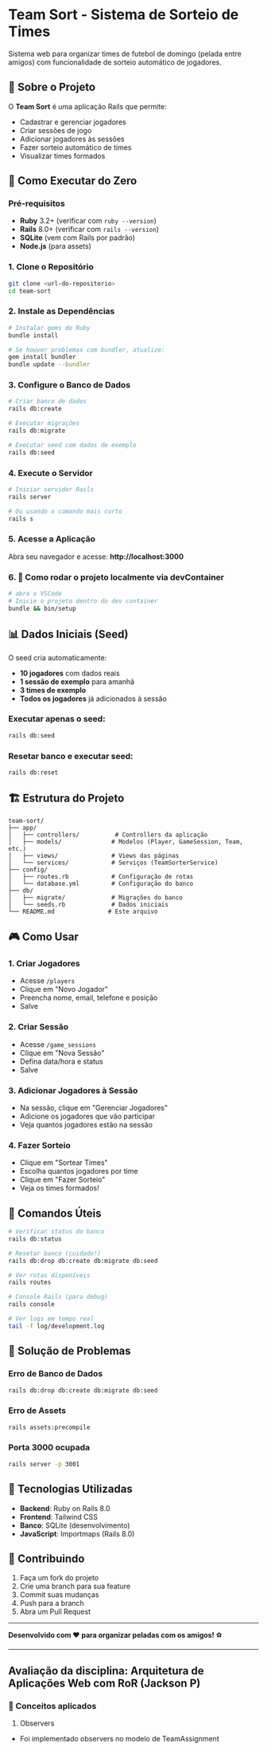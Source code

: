 # Team Sort - Sistema de Sorteio de Times

Sistema web para organizar times de futebol de domingo (pelada entre amigos) com funcionalidade de sorteio automático de jogadores.

## 🎯 Sobre o Projeto

O **Team Sort** é uma aplicação Rails que permite:
- Cadastrar e gerenciar jogadores
- Criar sessões de jogo
- Adicionar jogadores às sessões
- Fazer sorteio automático de times
- Visualizar times formados

## 🚀 Como Executar do Zero

### Pré-requisitos

- **Ruby** 3.2+ (verificar com `ruby --version`)
- **Rails** 8.0+ (verificar com `rails --version`)
- **SQLite** (vem com Rails por padrão)
- **Node.js** (para assets)

### 1. Clone o Repositório

```bash
git clone <url-do-repositorio>
cd team-sort
```

### 2. Instale as Dependências

```bash
# Instalar gems do Ruby
bundle install

# Se houver problemas com bundler, atualize:
gem install bundler
bundle update --bundler
```

### 3. Configure o Banco de Dados

```bash
# Criar banco de dados
rails db:create

# Executar migrações
rails db:migrate

# Executar seed com dados de exemplo
rails db:seed
```

### 4. Execute o Servidor

```bash
# Iniciar servidor Rails
rails server

# Ou usando o comando mais curto
rails s
```

### 5. Acesse a Aplicação

Abra seu navegador e acesse: **http://localhost:3000**

### 6. 🚀 Como rodar o projeto localmente via devContainer

```bash
# abra o VSCode
# Inicie o projeto dentro do dev container
bundle && bin/setup
```

## 📊 Dados Iniciais (Seed)

O seed cria automaticamente:

- **10 jogadores** com dados reais
- **1 sessão de exemplo** para amanhã
- **3 times de exemplo**
- **Todos os jogadores** já adicionados à sessão

### Executar apenas o seed:
```bash
rails db:seed
```

### Resetar banco e executar seed:
```bash
rails db:reset
```

## 🏗️ Estrutura do Projeto

```
team-sort/
├── app/
│   ├── controllers/          # Controllers da aplicação
│   ├── models/              # Modelos (Player, GameSession, Team, etc.)
│   ├── views/               # Views das páginas
│   └── services/            # Serviços (TeamSorterService)
├── config/
│   ├── routes.rb            # Configuração de rotas
│   └── database.yml         # Configuração do banco
├── db/
│   ├── migrate/             # Migrações do banco
│   └── seeds.rb             # Dados iniciais
└── README.md               # Este arquivo
```

## 🎮 Como Usar

### 1. Criar Jogadores
- Acesse `/players`
- Clique em "Novo Jogador"
- Preencha nome, email, telefone e posição
- Salve

### 2. Criar Sessão
- Acesse `/game_sessions`
- Clique em "Nova Sessão"
- Defina data/hora e status
- Salve

### 3. Adicionar Jogadores à Sessão
- Na sessão, clique em "Gerenciar Jogadores"
- Adicione os jogadores que vão participar
- Veja quantos jogadores estão na sessão

### 4. Fazer Sorteio
- Clique em "Sortear Times"
- Escolha quantos jogadores por time
- Clique em "Fazer Sorteio"
- Veja os times formados!

## 🔧 Comandos Úteis

```bash
# Verificar status do banco
rails db:status

# Resetar banco (cuidado!)
rails db:drop db:create db:migrate db:seed

# Ver rotas disponíveis
rails routes

# Console Rails (para debug)
rails console

# Ver logs em tempo real
tail -f log/development.log
```

## 🐛 Solução de Problemas


### Erro de Banco de Dados
```bash
rails db:drop db:create db:migrate db:seed
```

### Erro de Assets
```bash
rails assets:precompile
```

### Porta 3000 ocupada
```bash
rails server -p 3001
```

## 📱 Tecnologias Utilizadas

- **Backend**: Ruby on Rails 8.0
- **Frontend**: Tailwind CSS
- **Banco**: SQLite (desenvolvimento)
- **JavaScript**: Importmaps (Rails 8.0)

## 🤝 Contribuindo

1. Faça um fork do projeto
2. Crie uma branch para sua feature
3. Commit suas mudanças
4. Push para a branch
5. Abra um Pull Request

---

**Desenvolvido com ❤️ para organizar peladas com os amigos!** ⚽

___

## Avaliação da disciplina: Arquitetura de Aplicações Web com RoR (Jackson P)

### 🧠 Conceitos aplicados

1. Observers
- Foi implementado observers no modelo de TeamAssignment


